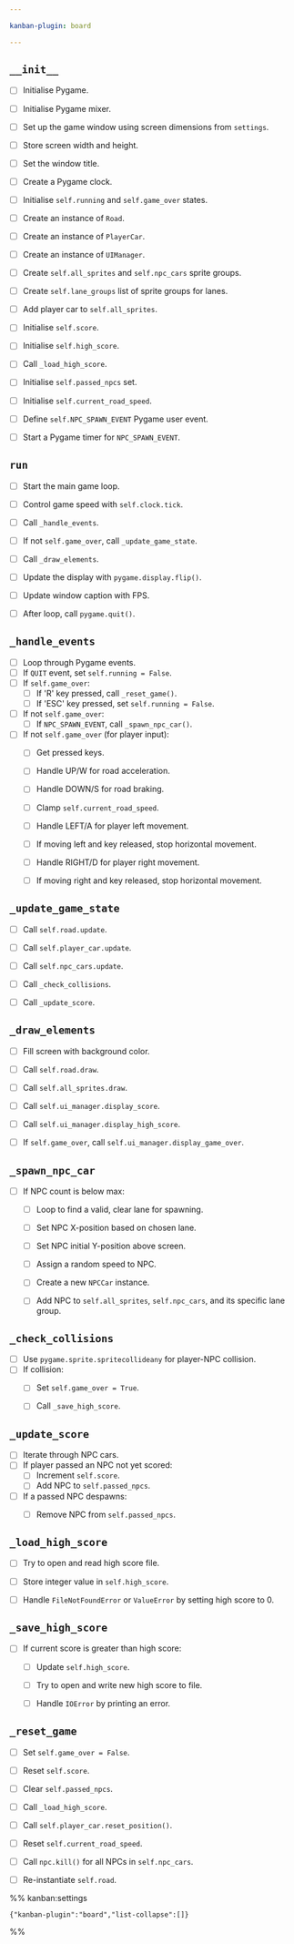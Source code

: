 ```yaml
---

kanban-plugin: board

---
```


## `__init__`

- [ ] Initialise Pygame.
- [ ] Initialise Pygame mixer.
- [ ] Set up the game window using screen dimensions from `settings`.
- [ ] Store screen width and height.
- [ ] Set the window title.
- [ ] Create a Pygame clock.
- [ ] Initialise `self.running` and `self.game_over` states.
- [ ] Create an instance of `Road`.
- [ ] Create an instance of `PlayerCar`.
- [ ] Create an instance of `UIManager`.
- [ ] Create `self.all_sprites` and `self.npc_cars` sprite groups.
- [ ] Create `self.lane_groups` list of sprite groups for lanes.
- [ ] Add player car to `self.all_sprites`.
- [ ] Initialise `self.score`.
- [ ] Initialise `self.high_score`.
- [ ] Call `_load_high_score`.
- [ ] Initialise `self.passed_npcs` set.
- [ ] Initialise `self.current_road_speed`.
- [ ] Define `self.NPC_SPAWN_EVENT` Pygame user event.
- [ ] Start a Pygame timer for `NPC_SPAWN_EVENT`.


## `run`

- [ ] Start the main game loop.
- [ ] Control game speed with `self.clock.tick`.
- [ ] Call `_handle_events`.
- [ ] If not `self.game_over`, call `_update_game_state`.
- [ ] Call `_draw_elements`.
- [ ] Update the display with `pygame.display.flip()`.
- [ ] Update window caption with FPS.
- [ ] After loop, call `pygame.quit()`.


## `_handle_events`

- [ ] Loop through Pygame events.
- [ ] If `QUIT` event, set `self.running = False`.
- [ ] If `self.game_over`:
	- [ ] If 'R' key pressed, call `_reset_game()`.
	- [ ] If 'ESC' key pressed, set `self.running = False`.
- [ ] If not `self.game_over`:
	- [ ] If `NPC_SPAWN_EVENT`, call `_spawn_npc_car()`.
- [ ] If not `self.game_over` (for player input):
	- [ ] Get pressed keys.
	- [ ] Handle UP/W for road acceleration.
	- [ ] Handle DOWN/S for road braking.
	- [ ] Clamp `self.current_road_speed`.
	- [ ] Handle LEFT/A for player left movement.
	- [ ] If moving left and key released, stop horizontal movement.
	- [ ] Handle RIGHT/D for player right movement.
	- [ ] If moving right and key released, stop horizontal movement.


## `_update_game_state`

- [ ] Call `self.road.update`.
- [ ] Call `self.player_car.update`.
- [ ] Call `self.npc_cars.update`.
- [ ] Call `_check_collisions`.
- [ ] Call `_update_score`.


## `_draw_elements`

- [ ] Fill screen with background color.
- [ ] Call `self.road.draw`.
- [ ] Call `self.all_sprites.draw`.
- [ ] Call `self.ui_manager.display_score`.
- [ ] Call `self.ui_manager.display_high_score`.
- [ ] If `self.game_over`, call `self.ui_manager.display_game_over`.


## `_spawn_npc_car`

- [ ] If NPC count is below max:
	- [ ] Loop to find a valid, clear lane for spawning.
	- [ ] Set NPC X-position based on chosen lane.
	- [ ] Set NPC initial Y-position above screen.
	- [ ] Assign a random speed to NPC.
	- [ ] Create a new `NPCCar` instance.
	- [ ] Add NPC to `self.all_sprites`, `self.npc_cars`, and its specific lane group.


## `_check_collisions`

- [ ] Use `pygame.sprite.spritecollideany` for player-NPC collision.
- [ ] If collision:
	- [ ] Set `self.game_over = True`.
	- [ ] Call `_save_high_score`.


## `_update_score`

- [ ] Iterate through NPC cars.
- [ ] If player passed an NPC not yet scored:
	- [ ] Increment `self.score`.
	- [ ] Add NPC to `self.passed_npcs`.
- [ ] If a passed NPC despawns:
	- [ ] Remove NPC from `self.passed_npcs`.


## `_load_high_score`

- [ ] Try to open and read high score file.
- [ ] Store integer value in `self.high_score`.
- [ ] Handle `FileNotFoundError` or `ValueError` by setting high score to 0.


## `_save_high_score`

- [ ] If current score is greater than high score:
	- [ ] Update `self.high_score`.
	- [ ] Try to open and write new high score to file.
	- [ ] Handle `IOError` by printing an error.


## `_reset_game`

- [ ] Set `self.game_over = False`.
- [ ] Reset `self.score`.
- [ ] Clear `self.passed_npcs`.
- [ ] Call `_load_high_score`.
- [ ] Call `self.player_car.reset_position()`.
- [ ] Reset `self.current_road_speed`.
- [ ] Call `npc.kill()` for all NPCs in `self.npc_cars`.
- [ ] Re-instantiate `self.road`.




%% kanban:settings
```
{"kanban-plugin":"board","list-collapse":[]}
```
%%